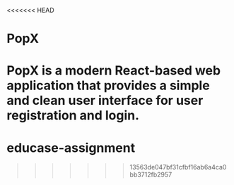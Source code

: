<<<<<<< HEAD
# PopX

PopX is a modern React-based web application that provides a simple and clean user interface for user registration and login.
=======
# educase-assignment
>>>>>>> 13563de047bf31cfbf16ab6a4ca0bb3712fb2957
